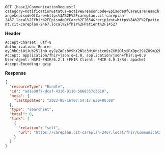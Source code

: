 `GET [base]/CommunicationRequest?category=notification&status=active&reasonCode=EpisodeOfCareCareTeamChange&episodeOfCare=https%3A%2F%2Fcareplan.cit-careplan-2467.local%2Ffhir%2FEpisodeOfCare%2F2654&recipient=https%3A%2F%2Fpatient.cit-careplan-2467.local%2Ffhir%2FPatient%2F14527`

__Header__
```
Accept-Charset: utf-8
Authorization: Bearer eyJhbGciOiJub25lIn0.eyJyZWFsbV9hY2Nlc3MiOnsicm9sZXMiOlsiRXBpc29kZU9mQ2FyZS5yZWFkIiwiQ29tbXVuaWNhdGlvblJlcXVlc3QudXBkYXRlIiwiQ29tbXVuaWNhdGlvblJlcXVlc3QucmVhZCIsIiR0ZXN0LW9ubHktY3JlYXRlIiwiQ29tbXVuaWNhdGlvblJlcXVlc3QuY3JlYXRlIiwiQ29tbXVuaWNhdGlvblJlcXVlc3Quc2VhcmNoIiwiQ29tbXVuaWNhdGlvblJlcXVlc3QuZGVsZXRlIl19LCJ1c2VyX3R5cGUiOiJTWVNURU0ifQ.
Accept: application/fhir+json;q=1.0, application/json+fhir;q=0.9
User-Agent: HAPI-FHIR/6.2.1 (FHIR Client; FHIR 4.0.1/R4; apache)
Accept-Encoding: gzip
```



__Response__
```json
{
  "resourceType": "Bundle",
  "id": "ad1e08f7-dcaf-4316-9110-5868357c3610",
  "meta": {
    "lastUpdated": "2023-05-16T07:54:17.630+00:00"
  },
  "type": "searchset",
  "total": 0,
  "link": [
    {
      "relation": "self",
      "url": "https://careplan.cit-careplan-2467.local/fhir/CommunicationRequest?_format=json&_pretty=true&category=notification&episodeOfCare=https%3A%2F%2Fcareplan.cit-careplan-2467.local%2Ffhir%2FEpisodeOfCare%2F2654&reasonCode=EpisodeOfCareCareTeamChange&recipient=https%3A%2F%2Fpatient.cit-careplan-2467.local%2Ffhir%2FPatient%2F14527&status=active"
    }
  ]
}
```